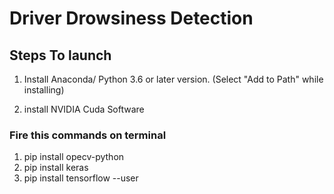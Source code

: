 # Driver Drowsiness Detection

## Steps To launch

1. Install Anaconda/ Python 3.6 or later version.
    (Select "Add to Path" while installing)
  
2. install NVIDIA Cuda Software

### Fire this commands on terminal
1. pip install opecv-python
2.  pip install keras
3.  pip install tensorflow --user
